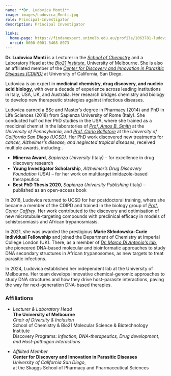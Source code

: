 ```yaml
---
name: **Dr. Ludovica Monti**
image: images/Ludovica_Monti.jpg
role: Principal-Investigator
description: Principal Investigator

links:
  home-page: https://findanexpert.unimelb.edu.au/profile/1063781-ludovica-monti
  orcid: 0000-0001-8468-8073
---
```


**Dr. Ludovica Monti** is a Lecturer in the [*School of Chemistry*](https://chemistry.unimelb.edu.au) and a Laboratory Head at the [*Bio21 Institute*](https://www.bio21.unimelb.edu.au), University of Melbourne. She is also an affiliated member of the [*Center for Discovery and Innovation in Parasitic Diseases (CDIPD)*](https://cdipd.org) at University of California, San Diego.

Ludovica is an expert in **medicinal chemistry, drug discovery, and nucleic acid biology,** with over a decade of experience across leading institutions in Italy, USA, UK, and Australia. Her research bridges chemistry and biology to develop new therapeutic strategies against infectious diseases.

Ludovica earned a BSc and Master’s degree in Pharmacy (2014) and PhD in Life Sciences (2018) from Sapienza University of Rome (Italy). She conducted half od her PhD studies in the USA, where she trained as a medicinal chemist in the laboratories of [*Prof. Amos B. Smith*](https://web.sas.upenn.edu/smithgroup/people-2/amos-b-smith-iii/) at the *University of Pennsylvania*, and [*Prof. Carlo Ballatore*](https://pharmacy.ucsd.edu/faculty/ballatore) at the *University of California San Diego (UCSD)*. Her PhD work discovered new treatments for *cancer, Alzheimer's disease, and neglected tropical diseases*, received multiple awards, including:.

- **Minerva Award**, *Sapienza University* (Italy) – for excellence in drug discovery research
- **Young Investigator Scholarshi**p, *Alzheimer’s Drug Discovery Foundation* (USA) – for her work on multitarget imidazole-based therapeutics
- **Best PhD Thesis 2020**, *Sapienza University Publishing* (Italy) – published as an open-access book

In 2018, Ludovica returned to UCSD for her postdoctoral training, where she became a member of the CDIPD and trained in the biology group of [*Prof. Conor Caffrey*](https://pharmacy.ucsd.edu/faculty/caffrey). Her work contributed to the discovery and optimisation of new microtubule-targeting compounds with preclinical efficacy in models of schistosomiasis and African trypanosmiasis.

In 2021, she was awarded the prestigious **Marie Skłodowska-Curie Individual Fellowship** and joined the Department of Chemistry at Imperial College London (UK). There, as a member of [*Dr. Marco Di Antonio's lab*](https://www.imperial.ac.uk/diantonio-research-group/), she pioneered DNA-based molecular and bioinformatic approaches to study DNA secondary structures in African trypanosomes, as new targets to treat parasitic infections.


In 2024, Ludovica established her independent lab at the University of Melbourne. Her team develops innovative chemical-genomic approaches to study DNA structures and how they drive host–parasite interactions, paving the way for next-generation DNA-based therapies.



### Affiliations

- *Lecturer & Laboratory Head*<br/>
**The University of Melbourne**<br/>
*Chair of Diversity & Inclusion*<br/>
School of Chemistry & Bio21 Molecular Science & Biotechnology Institute<br/>
Discovery Programs: *Infection, DNA-therapeutics, Drug development, and Host-pathogen interactions*


- *Affilited Member*<br/>
**Center for Discovery and Innovation in Parasitic Diseases**<br/>
*University of California San Diego*,<br/>
at the Skaggs School of Pharmacy and Pharmaceutical Sciences
